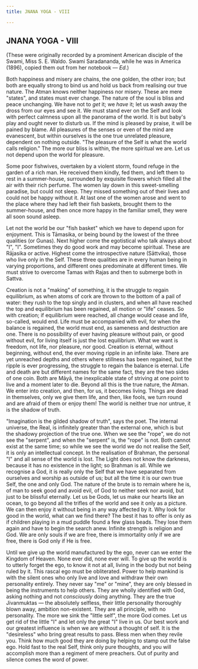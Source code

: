 ```yaml
---
title: JNANA YOGA - VIII

---
```





  

## JNANA YOGA - VIII

(These were originally recorded by a prominent American disciple of the
Swami, Miss S. E. Waldo. Swami Saradananda, while he was in America
(1896), copied them out from her notebook — *Ed*.)

Both happiness and misery are chains, the one golden, the other iron;
but both are equally strong to bind us and hold us back from realising
our true nature. The Atman knows neither happiness nor misery. These are
mere "states", and states must ever change. The nature of the soul is
bliss and peace unchanging. We have not to *get* it; we *have* it; let
us wash away the dross from our eyes and see it. We must stand ever on
the Self and look with perfect calmness upon all the panorama of the
world. It is but baby's play and ought never to disturb us. If the mind
is pleased by praise, it will be pained by blame. All pleasures of the
senses or even of the mind are evanescent, but within ourselves is the
one true unrelated pleasure, dependent on nothing outside. "The pleasure
of the Self is what the world calls religion." The more our bliss is
within, the more spiritual we are. Let us not depend upon the world for
pleasure.

Some poor fishwives, overtaken by a violent storm, found refuge in the
garden of a rich man. He received them kindly, fed them, and left them
to rest in a summer-house, surrounded by exquisite flowers which filled
all the air with their rich perfume. The women lay down in this
sweet-smelling paradise, but could not sleep. They missed something out
of their lives and could not be happy without it. At last one of the
women arose and went to the place where they had left their fish
baskets, brought them to the summer-house, and then once more happy in
the familiar smell, they were all soon sound asleep.

Let not the world be our "fish basket" which we have to depend upon for
enjoyment. This is Tāmasika, or being bound by the lowest of the three
qualities (or Gunas). Next higher come the egotistical who talk always
about "I", "I". Sometimes they do good work and may become spiritual.
These are Rājasika or active. Highest come the introspective nature
(Sāttvika), those who live only in the Self. These three qualities are
in every human being in varying proportions, and different ones
predominate at different times. We must strive to overcome Tamas with
Rajas and then to submerge both in Sattva.

Creation is not a "making" of something, it is the struggle to regain
equilibrium, as when atoms of cork are thrown to the bottom of a pail of
water: they rush to the top singly and in clusters, and when all have
reached the top and equilibrium has been regained, all motion or "life"
ceases. So with creation; if equilibrium were reached, all change would
cease and life, so-called, would end. Life must be accompanied with
evil, for when the balance is regained, the world must end, as sameness
and destruction are one. There is no possibility of ever having pleasure
without pain, or good without evil, for living itself is just the lost
equilibrium. What we want is freedom, not life, nor pleasure, nor good.
Creation is eternal, without beginning, without end, the ever moving
ripple in an infinite lake. There are yet unreached depths and others
where stillness has been regained, but the ripple is ever progressing,
the struggle to regain the balance is eternal. Life and death are but
different names for the same fact, they are the two sides of one coin.
Both are Māyā, the inexplicable state of striving at one point to live
and a moment later to die. Beyond all this is the true nature, the
Atman. We enter into creation, and then, for us, it becomes living.
Things are dead in themselves, only we give them life, and then, like
fools, we turn round and are afraid of them or enjoy them! The world is
neither true nor untrue, it is the shadow of truth.

"Imagination is the gilded shadow of truth", says the poet. The internal
universe, the Real, is infinitely greater than the external one, which
is but the shadowy projection of the true one. When we see the "rope",
we do not see the "serpent", and when the "serpent" is, the "rope" is
not. Both cannot exist at the same time; so while we see the world we do
not realise the Self, it is only an intellectual concept. In the
realisation of Brahman, the personal "I" and all sense of the world is
lost. The Light does not know the darkness, because it has no existence
in the light; so Brahman is all. While we recognise a God, it is really
only the Self that we have separated from ourselves and worship as
outside of us; but all the time it is our own true Self, the one and
only God. The nature of the brute is to remain where he is, of man to
seek good and avoid evil, of God to neither seek nor avoid, but just to
be blissful eternally. Let us be Gods, let us make our hearts like an
ocean, to go beyond all the trifles of the world and see it only as a
picture. We can then enjoy it without being in any way affected by it.
Why look for good in the world, what can we find there? The best it has
to offer is only as if children playing in a mud puddle found a few
glass beads. They lose them again and have to begin the search anew.
Infinite strength is religion and God. We are only souls if we are free,
there is immortality only if we are free, there is God only if He is
free.

Until we give up the world manufactured by the ego, never can we enter
the Kingdom of Heaven. None ever did, none ever will. To give up the
world is to utterly forget the ego, to know it not at all, living in the
body but not being ruled by it. This rascal ego must be obliterated.
Power to help mankind is with the silent ones who only live and love and
withdraw their own personality entirely. They never say "me" or "mine",
they are only blessed in being the instruments to help others. They are
wholly identified with God, asking nothing and not *consciously* doing
anything. They are the true Jivanmuktas — the absolutely selfless, their
little personality thoroughly blown away, ambition non-existent. They
are all principle, with no personality. The more we sink the "little
self", the more God comes. Let us get rid of the little "I" and let only
the great "I" live in us. Our best work and our greatest influence is
when we are without a thought of self. It is the "desireless" who bring
great results to pass. Bless men when they revile you. Think how much
good they are doing by helping to stamp out the false ego. Hold fast to
the real Self, think only pure thoughts, and you will accomplish more
than a regiment of mere preachers. Out of purity and silence comes the
word of power.



